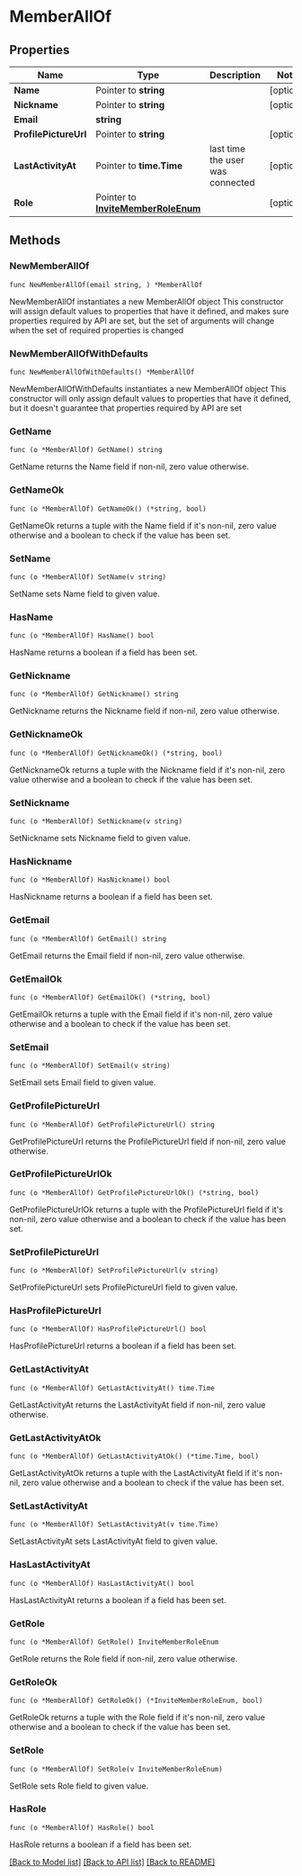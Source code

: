 # MemberAllOf

## Properties

Name | Type | Description | Notes
------------ | ------------- | ------------- | -------------
**Name** | Pointer to **string** |  | [optional] 
**Nickname** | Pointer to **string** |  | [optional] 
**Email** | **string** |  | 
**ProfilePictureUrl** | Pointer to **string** |  | [optional] 
**LastActivityAt** | Pointer to **time.Time** | last time the user was connected | [optional] 
**Role** | Pointer to [**InviteMemberRoleEnum**](InviteMemberRoleEnum.md) |  | [optional] 

## Methods

### NewMemberAllOf

`func NewMemberAllOf(email string, ) *MemberAllOf`

NewMemberAllOf instantiates a new MemberAllOf object
This constructor will assign default values to properties that have it defined,
and makes sure properties required by API are set, but the set of arguments
will change when the set of required properties is changed

### NewMemberAllOfWithDefaults

`func NewMemberAllOfWithDefaults() *MemberAllOf`

NewMemberAllOfWithDefaults instantiates a new MemberAllOf object
This constructor will only assign default values to properties that have it defined,
but it doesn't guarantee that properties required by API are set

### GetName

`func (o *MemberAllOf) GetName() string`

GetName returns the Name field if non-nil, zero value otherwise.

### GetNameOk

`func (o *MemberAllOf) GetNameOk() (*string, bool)`

GetNameOk returns a tuple with the Name field if it's non-nil, zero value otherwise
and a boolean to check if the value has been set.

### SetName

`func (o *MemberAllOf) SetName(v string)`

SetName sets Name field to given value.

### HasName

`func (o *MemberAllOf) HasName() bool`

HasName returns a boolean if a field has been set.

### GetNickname

`func (o *MemberAllOf) GetNickname() string`

GetNickname returns the Nickname field if non-nil, zero value otherwise.

### GetNicknameOk

`func (o *MemberAllOf) GetNicknameOk() (*string, bool)`

GetNicknameOk returns a tuple with the Nickname field if it's non-nil, zero value otherwise
and a boolean to check if the value has been set.

### SetNickname

`func (o *MemberAllOf) SetNickname(v string)`

SetNickname sets Nickname field to given value.

### HasNickname

`func (o *MemberAllOf) HasNickname() bool`

HasNickname returns a boolean if a field has been set.

### GetEmail

`func (o *MemberAllOf) GetEmail() string`

GetEmail returns the Email field if non-nil, zero value otherwise.

### GetEmailOk

`func (o *MemberAllOf) GetEmailOk() (*string, bool)`

GetEmailOk returns a tuple with the Email field if it's non-nil, zero value otherwise
and a boolean to check if the value has been set.

### SetEmail

`func (o *MemberAllOf) SetEmail(v string)`

SetEmail sets Email field to given value.


### GetProfilePictureUrl

`func (o *MemberAllOf) GetProfilePictureUrl() string`

GetProfilePictureUrl returns the ProfilePictureUrl field if non-nil, zero value otherwise.

### GetProfilePictureUrlOk

`func (o *MemberAllOf) GetProfilePictureUrlOk() (*string, bool)`

GetProfilePictureUrlOk returns a tuple with the ProfilePictureUrl field if it's non-nil, zero value otherwise
and a boolean to check if the value has been set.

### SetProfilePictureUrl

`func (o *MemberAllOf) SetProfilePictureUrl(v string)`

SetProfilePictureUrl sets ProfilePictureUrl field to given value.

### HasProfilePictureUrl

`func (o *MemberAllOf) HasProfilePictureUrl() bool`

HasProfilePictureUrl returns a boolean if a field has been set.

### GetLastActivityAt

`func (o *MemberAllOf) GetLastActivityAt() time.Time`

GetLastActivityAt returns the LastActivityAt field if non-nil, zero value otherwise.

### GetLastActivityAtOk

`func (o *MemberAllOf) GetLastActivityAtOk() (*time.Time, bool)`

GetLastActivityAtOk returns a tuple with the LastActivityAt field if it's non-nil, zero value otherwise
and a boolean to check if the value has been set.

### SetLastActivityAt

`func (o *MemberAllOf) SetLastActivityAt(v time.Time)`

SetLastActivityAt sets LastActivityAt field to given value.

### HasLastActivityAt

`func (o *MemberAllOf) HasLastActivityAt() bool`

HasLastActivityAt returns a boolean if a field has been set.

### GetRole

`func (o *MemberAllOf) GetRole() InviteMemberRoleEnum`

GetRole returns the Role field if non-nil, zero value otherwise.

### GetRoleOk

`func (o *MemberAllOf) GetRoleOk() (*InviteMemberRoleEnum, bool)`

GetRoleOk returns a tuple with the Role field if it's non-nil, zero value otherwise
and a boolean to check if the value has been set.

### SetRole

`func (o *MemberAllOf) SetRole(v InviteMemberRoleEnum)`

SetRole sets Role field to given value.

### HasRole

`func (o *MemberAllOf) HasRole() bool`

HasRole returns a boolean if a field has been set.


[[Back to Model list]](../README.md#documentation-for-models) [[Back to API list]](../README.md#documentation-for-api-endpoints) [[Back to README]](../README.md)


